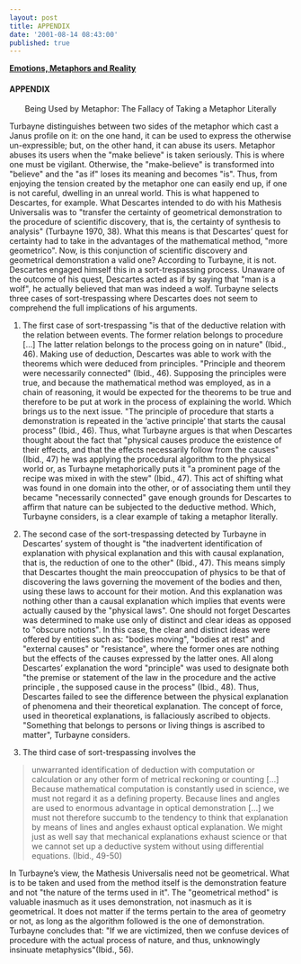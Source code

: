 ```yaml
---
layout: post
title: APPENDIX
date: '2001-08-14 08:43:00'
published: true
---
```


[**Emotions, Metaphors and Reality**](https://cento.red/2001-08-14-emotions-metaphors-and-reality/)

#### APPENDIX

 

&nbsp;&nbsp;&nbsp;&nbsp;&nbsp;&nbsp;  Being Used by Metaphor: The Fallacy of Taking a Metaphor Literally


Turbayne distinguishes between two sides of the metaphor which cast a Janus profile on it: on the one hand, it can be used to express the otherwise un-expressible; but, on the other hand, it can abuse its users. Metaphor abuses its users when the "make believe" is taken seriously. This is where one must be vigilant. Otherwise, the "make-believe" is transformed into "believe" and the "as if" loses its meaning and becomes "is". Thus, from enjoying the tension created by the metaphor one can easily end up, if one is not careful, dwelling in an unreal world. This is what happened to Descartes, for example.
What Descartes intended to do with his Mathesis Universalis was to "transfer the certainty of geometrical demonstration to the procedure of scientific discovery, that is, the certainty of synthesis to analysis" (Turbayne 1970, 38). What this means is that Descartes’ quest for certainty had to take in the advantages of the mathematical method, "more geometrico". 
Now, is this conjunction of scientific discovery and geometrical demonstration a valid one? According to Turbayne, it is not. Descartes engaged himself this in a sort-trespassing process. Unaware of the outcome of his quest, Descartes acted as if by saying that "man is a wolf", he actually believed that man was indeed a wolf. 
Turbayne selects three cases of sort-trespassing where Descartes does not seem to comprehend the full implications of his arguments.

1. The first case of sort-trespassing "is that of the deductive relation with the relation between events. The former relation belongs to procedure […] The latter relation belongs to the process going on in nature" (Ibid., 46). Making use of deduction, Descartes was able to work with the theorems which were deduced from principles. "Principle and theorem were necessarily connected" (Ibid., 46). Supposing the principles were true, and because the mathematical method was employed, as in a chain of reasoning, it would be expected for the theorems to be true and therefore to be put at work in the process of explaining the world. Which brings us to the next issue. "The principle of procedure that starts a demonstration is repeated in the ‘active principle’ that starts the causal process" (Ibid., 46). Thus, what Turbayne argues is that when Descartes thought about the fact that "physical causes produce the existence of their effects, and that the effects necessarily follow from the causes" (Ibid., 47) he was applying the procedural algorithm to the physical world or, as Turbayne metaphorically puts it "a prominent page of the recipe was mixed in with the stew" (Ibid., 47). This act of shifting what was found in one domain into the other, or of associating them until they became "necessarily connected" gave enough grounds for Descartes to affirm that nature can be subjected to the deductive method. Which, Turbayne considers, is a clear example of taking a metaphor literally.

2. The second case of the sort-trespassing detected by Turbayne in Descartes’ system of thought is "the inadvertent identification of explanation with physical explanation and this with causal explanation, that is, the reduction of one to the other" (Ibid., 47). This means simply that Descartes thought the main preoccupation of physics to be that of discovering the laws governing the movement of the bodies and then, using these laws to account for their motion. And this explanation was nothing other than a causal explanation which implies that events were actually caused by the "physical laws". One should not forget Descartes was determined to make use only of distinct and clear ideas as opposed to "obscure notions". In this case, the clear and distinct ideas were offered by entities such as: "bodies moving", "bodies at rest" and "external causes" or "resistance", where the former ones are nothing but the effects of the causes expressed by the latter ones. All along Descartes’ explanation the word "principle" was used to designate both "the premise or statement of the law in the procedure and the active principle , the supposed cause in the process" (Ibid., 48). Thus, Descartes failed to see the difference between the physical explanation of phenomena and their theoretical explanation. The concept of force, used in theoretical explanations, is fallaciously ascribed to objects. "Something that belongs to persons or living things is ascribed to matter", Turbayne considers.

3. The third case of sort-trespassing involves the


>unwarranted identification of deduction with computation or calculation or any other form of metrical reckoning or counting […] Because mathematical computation is constantly used in science, we must not regard it as a defining property. Because lines and angles are used to enormous advantage in optical demonstration […] we must not therefore succumb to the tendency to think that explanation by means of lines and angles exhaust optical explanation. We might just as well say that mechanical explanations exhaust science or that we cannot set up a deductive system without using differential equations. (Ibid., 49-50)

In Turbayne’s view, the Mathesis Universalis need not be geometrical. What is to be taken and used from the method itself is the demonstration feature and not "the nature of the terms used in it". The "geometrical method" is valuable inasmuch as it uses demonstration, not inasmuch as it is geometrical. It does not matter if the terms pertain to the area of geometry or not, as long as the algorithm followed is the one of demonstration. 
Turbayne concludes that: "If we are victimized, then we confuse devices of procedure with the actual process of nature, and thus, unknowingly insinuate metaphysics"(Ibid., 56).
